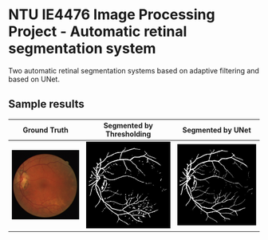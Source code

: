 # NTU IE4476 Image Processing Project - Automatic retinal segmentation system

Two automatic retinal segmentation systems based on adaptive filtering and based on UNet.

## Sample results
| Ground Truth             |  Segmented by Thresholding | Segmented by UNet
:-------------------------:|:-------------------------: |:-------------------------:
![](26_training.png)  |  ![](26_inf_threshold.gif) | ![](26_inf_unet.gif)
